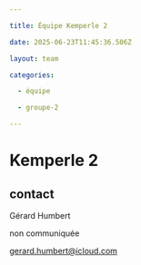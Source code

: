 ```yaml
---

title: Équipe Kemperle 2

date: 2025-06-23T11:45:36.506Z

layout: team

categories:

  - équipe

  - groupe-2

---
```


# Kemperle 2



## contact 

Gérard Humbert

non communiquée

gerard.humbert@icloud.com

